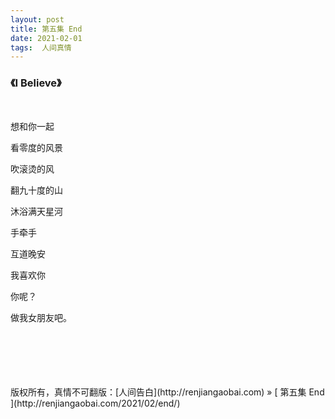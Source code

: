```yaml
---
layout: post  
title: 第五集 End 
date: 2021-02-01  
tags:  人间真情
---
```

###  《I Believe》


<br/>

想和你一起

看零度的风景  

吹滚烫的风  

翻九十度的山  

沐浴满天星河  

手牵手  

互道晚安

我喜欢你  

你呢？

做我女朋友吧。





<br/> 
<br/> 
<br/> 
<br/> 
<br/> 
版权所有，真情不可翻版：[人间告白](http://renjiangaobai.com) » [ 第五集 End ](http://renjiangaobai.com/2021/02/end/)  
<br/>